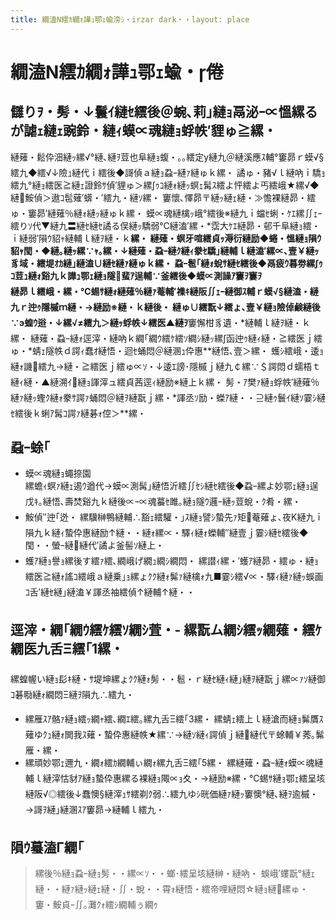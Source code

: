 ```yaml
---
title: 繝溘Ν繧ｶ繝ｫ譁ｭ鄂ｪ蝓滂ｼ・irzar dark・・layout: place
---
```



# 繝溘Ν繧ｶ繝ｫ譁ｭ鄂ｪ蝓・倦

## 讎りｦ・髣・↓鬟ｲ縺ｾ繧後＠蜿､莉｣縺ｮ鬲泌ｰ∝慍縲るが謔ｪ縺ｪ豌鈴・縺ｨ蟆∝魂縺ｮ蜉帙′貍ゅ≧縲・
縺薙・鬆伜沺縺ｯ縲√°縺､縺ｦ荳也阜縺ｮ蝮・｡｡繧定у縺九＠縺溪應ｽ輔°窶昴ｒ蟆√§繧九◆繧√↓險ｭ縺代ｉ繧後◆謌偵ａ縺ｮ蝨ｰ縺ｧ縺ゅｋ縲・ 
譎ゅ・豬√ｌ縺吶ｉ驕ｮ繧九°縺ｮ繧医≧縺ｪ證鈴ｻ偵′貍ゅ＞縲∫ｩｺ縺ｫ縺ｯ螟ｪ髯ｽ繧よ怦繧よ丐繧峨★縲√◆縺鮟偵＞遨ｺ髢薙′蠎・′繧九・縺ｿ縲・ 
窶懷､懌昴〒縺ｯ縺ｪ縺・≫憺裸縺昴・繧ゅ・窶昴′縺薙％縺ｫ縺ｯ縺ゅｋ縲・
蟆∝魂縺檎ｯ峨°繧後※縺九ｉ蟷ｾ蜊・ｹｴ縲∬ｪｰ繧りｿ代▼縺九〓縺ｾ縺ｾ譎る俣縺ｯ驕弱℃縺溘′縲・*霑大ｹｴ縺昴・邨千阜縺ｮ繧・ｉ縺弱′隕ｳ貂ｬ縺輔ｌ縺ｦ縺・ｋ**縲・ 
縺薙・螟牙喧繧貞ｯ溽衍縺励◆蜷・慍縺ｮ隕ｳ貂ｬ閠・◆縺｡縺ｯ縲∵ｬ｡縲・↓縺薙・蝨ｰ縺ｸ縺ｨ豢ｾ驕｣縺輔ｌ縺溘′縲∝､壹￥縺ｯ豸域・繧堤ｵｶ縺｣縺溘∪縺ｾ縺ｧ縺ゅｋ縲・
蝨ｰ髱｢縺ｫ蛻ｻ縺ｾ繧後◆鬲疲ｳ暮劵縲∫ｩｺ荳ｭ縺ｫ谿九ｋ譁ｭ鄂ｪ縺ｮ隧蜚ｱ逞輔∵釜繧後◆蟆∝測譟ｱ窶ｦ窶ｦ  
縺昴ｌ繧峨・縲・℃蜴ｻ縺ｫ縺薙％縺ｧ菴輔′襍ｷ縺阪∬ｪｰ縺御ｽ輔ｒ蟆√§縺溘・縺九ｒ迚ｩ隱槭ｍ縺・→縺励※縺・ｋ縺後・ 
縺ゅ∪繧翫↓繧ょ､壹￥縺ｮ險倬鹸縺後∵э蝗ｳ逧・↓縲√≠繧九＞縺ｯ蜉帙↓繧医▲縺ｦ**窶懈柑豸遺・*縺輔ｌ縺ｦ縺・ｋ縲・
縺薙・蝨ｰ縺ｫ逕滓・縺吶ｋ繝｢繝ｳ繧ｹ繧ｿ繝ｼ縺ｯ縲∫函迚ｩ縺ｨ縺・≧繧医ｊ繧ゅ・*蜻ｪ隧帙ｄ諤ｨ蠢ｵ縺悟・迴ｾ蛹悶＠縺溷ｭ伜惠**縺悟､壹＞縲・ 
蠖ｼ繧峨・逶ｮ縺ｫ譏繧九→縺・≧繧医ｊ繧ゅ∝ｿ・↓逶ｴ謗･隱槭ｊ縺九￠縲∵＄諤悶ｄ蠕梧ｔ縺ｨ縺・▲縺溯ｲ縺ｮ諢滓ュ繧貞茜逕ｨ縺励※縺上ｋ縲・ 
髣・ｱ樊ｧ縺ｮ蜉帙′縺薙％縺ｧ縺ｯ蟶ｸ縺ｫ豢ｻ諤ｧ蛹悶＠縺ｦ縺翫ｊ縲・*諢丞ｿ励・蠑ｱ縺・・⊇縺ｩ鬟ｲ縺ｿ霎ｼ縺ｾ繧後ｋ蜊ｱ髯ｺ諤ｧ縺碁ｫ倥＞**縲・
## 蝨ｰ蜍｢
- 蟆∝魂縺ｮ蠅捺園  
縲蟾ｨ螟ｧ縺ｪ遏ｳ遒代→蟆∝測髯｣縺悟沂繧∬ｾｼ縺ｾ繧後◆蝨ｰ縲よ妙鄂ｪ縺ｮ逞戊ｷ｡縺悟､壽焚谿九ｋ縺後∝ｰ∝魂蟇ｾ雎｡縺ｮ隧ｳ邏ｰ縺ｯ荳蛻・ｸ肴・縲・
- 鮟偵″迚｢迯・ 
縲驥榊鴨縺輔∴豁ｪ繧驩・｣ｽ縺ｮ譬ｼ蟄先ｧ矩菴薙ょ､夜Κ縺九ｉ隕九ｋ縺ｨ蟄伜惠縺励↑縺・・縺ｫ縲∝・驛ｨ縺ｫ蠑輔″縺壹ｊ霎ｼ縺ｾ繧後◆閠・・螢ｰ縺縺代′譎よ釜髻ｿ縺上・
- 蠖ｱ縺ｮ譽ｮ縲後す繧ｧ繧､繝峨げ繝ｭ繝ｼ繝悶・ 
縲譛ｨ縲・′蠖ｱ縺昴・繧ゅ・縺ｮ繧医≧縺ｫ謠ｺ繧峨ａ縺乗｣ｮ縲ょｸｸ縺ｫ髴ｧ縺檎ｫ九■霎ｼ繧√∝・驛ｨ縺ｧ縺ｯ蜈画ｺ舌′縺ｾ縺｣縺溘￥諢丞袖繧偵↑縺輔↑縺・・
## 逕滓・繝｢繝ｳ繧ｹ繧ｿ繝ｼ萓・- 縲翫ム繝ｼ繧ｯ繝薙・繧ｹ繝医九舌Ξ繧｢1縲・ 
縲蝗幄い縺ｮ髟ｷ縺・ｻ堤坤縲ょｸｸ縺ｫ髣・・髱・ｒ縺ｾ縺ｨ縺｣縺ｦ縺翫ｊ縲∝ｧｿ縺御ｺ碁㍾縺ｫ繝悶Ξ縺ｦ隕九∴繧九・
- 縲雁ｽｱ骼ｧ縺ｮ繧ｯ繝ｬ繧､繝ｴ繧｡縲九舌Ξ繧｢3縲・ 
縲蜻ｪ繧上ｌ縺滄而縺ｮ髴贋ｽ薙ゆｸｭ縺ｫ閧我ｽ薙・蟄伜惠縺帙★縲∵→縺ｿ縺ｨ諤偵ｊ縺縺代〒蜍輔￥莠｡髴雁・縲・
- 縲頑妙鄂ｪ邇九・繝ｫ繧ｶ繝輔ぃ繝ｫ縲九舌Ξ繧｢5縲・ 
縲縺薙・蝨ｰ縺ｫ蟆∝魂縺輔ｌ縺滓怙豺ｱ縺ｮ蟄伜惠縲る裸縺ｮ陬∝ｮ夊・→縺励※縲・℃蜴ｻ縺ｮ鄂ｪ繧呈垓縺阪√◎繧後↓蠢懊§縺滓ｭｻ繧剃ｸ弱∴繧九ゆｼ晄価縺ｧ縺ｯ窶懊°縺､縺ｦ逾槭・→謌ｦ縺｣縺溷ｽｱ窶昴→縺輔ｌ繧九・
## 隕ｳ蟇溘Γ繝｢
> 縲後％縺ｮ蝨ｰ縺ｮ髣・・縲∝ｿ・・螂･繧呈垓縺榊・縺吶・ 
> 蜈峨′螻翫°縺ｪ縺・・縺ｧ縺ｯ縺ｪ縺・∬・蛻・・霄ｫ縺悟・繧帝哩縺悶☆縺ｮ縺縲ゅ・ 
> 窶・鮟貞ｰ∬｡灘ｸｫ繧ｼ繝輔ぅ繝ｩ
